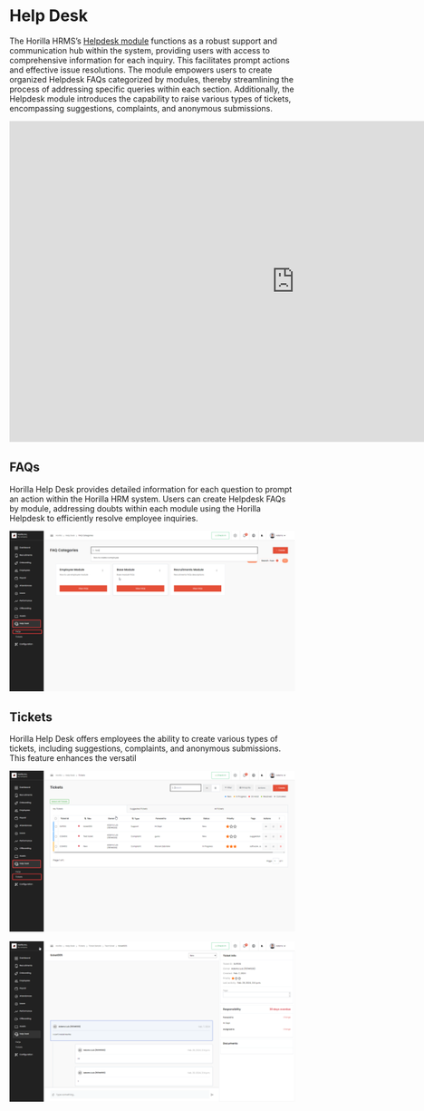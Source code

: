 # Help Desk
The Horilla HRMS’s [Helpdesk module](https://www.horilla.com/features/helpdesk/) functions as a robust support and communication hub within the system, providing users with access to comprehensive information for each inquiry. This facilitates prompt actions and effective issue resolutions. The module empowers users to create organized Helpdesk FAQs categorized by modules, thereby streamlining the process of addressing specific queries within each section. Additionally, the Helpdesk module introduces the capability to raise various types of tickets, encompassing suggestions, complaints, and anonymous submissions.

<div class="responsive-iframe">   
    <iframe width="1006" height="566" src="https://www.youtube.com/embed/j7TR-k2x01k?start=1575" 
    title="Overview of Horilla HRMS Software | Free & Open Source HR Software | All-in-One HR Software" 
    frameborder="0" 
    allow="accelerometer; autoplay; clipboard-write; encrypted-media; gyroscope; picture-in-picture; web-share" 
    referrerpolicy="strict-origin-when-cross-origin" 
    allowfullscreen>
    </iframe>
</div>


## FAQs
Horilla Help Desk provides detailed information for each question to prompt an action within the Horilla HRM system. Users can create Helpdesk FAQs by module, addressing doubts within each module using the Horilla Helpdesk to efficiently resolve employee inquiries.

![alt text](image.png)

## Tickets
Horilla Help Desk offers employees the ability to create various types of tickets, including suggestions, complaints, and anonymous submissions. This feature enhances the versatil

![alt text](image-1.png)

![alt text](image-2.png)